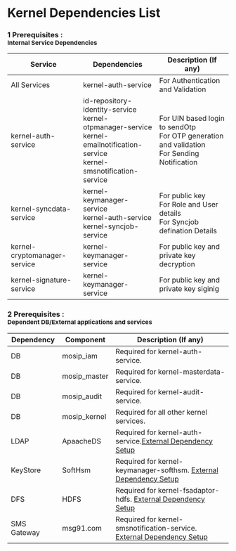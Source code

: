 # Kernel Dependencies List


### 1 Prerequisites : <br><sub>Internal Service Dependencies</sub></br>
Service|Dependencies|Description (If any)
-------|--------------|----------------
All Services|kernel-auth-service|For Authentication and Validation
kernel-auth-service| id-repository-identity-service <br> kernel-otpmanager-service <br> kernel-emailnotification-service <br> kernel-smsnotification-service| For UIN based login to sendOtp <br> For OTP generation and validation <br> For Sending Notification
kernel-syncdata-service|kernel-keymanager-service <br> kernel-auth-service <br> kernel-syncjob-service|For public key <br> For  Role and User details <br> For Syncjob defination Details
kernel-cryptomanager-service|kernel-keymanager-service| For public key and private key decryption
kernel-signature-service|kernel-keymanager-service|For public key and private key siginig



### 2 Prerequisites : <br><sub>Dependent DB/External applications and services</sub></br>
Dependency|Component|Description (If any)
-----|--------------|----------------
DB|mosip_iam|Required for kernel-auth-service.
DB|mosip_master|Required for kernel-masterdata-service.
DB|mosip_audit|Required for kernel-audit-service.
DB|mosip_kernel|Required for all other kernel services.
LDAP|ApaacheDS|Required for kernel-auth-service.[External Dependency Setup](https://github.com/mosip/mosip/wiki/Getting-Started#6-installing-external-dependencies-)
KeyStore|SoftHsm|Required for kernel-keymanager-softhsm. [External Dependency Setup](https://github.com/mosip/mosip/wiki/Getting-Started#6-installing-external-dependencies-)
DFS|HDFS|Required for kernel-fsadaptor-hdfs. [External Dependency Setup](https://github.com/mosip/mosip/wiki/Getting-Started#6-installing-external-dependencies-)
SMS Gateway|msg91.com|Required for kernel-smsnotification-service. [External Dependency Setup](https://github.com/mosip/mosip/wiki/Getting-Started#6-installing-external-dependencies-)




